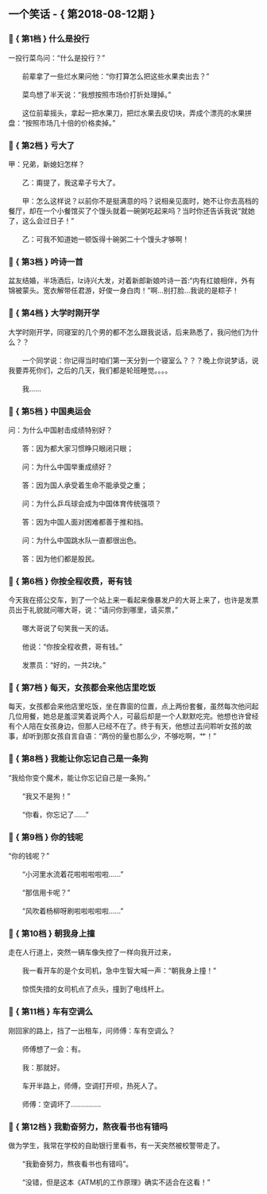 ## 一个笑话 - { 第2018-08-12期 }
</hr>

### :jack_o_lantern: { 第1档 } 什么是投行
一投行菜鸟问：“什么是投行？”<br/><br/>　　前辈拿了一些烂水果问他：“你打算怎么把这些水果卖出去？”<br/><br/>　　菜鸟想了半天说：“我想按照市场价打折处理掉。”<br/><br/>　　这位前辈摇头，拿起一把水果刀，把烂水果去皮切块，弄成个漂亮的水果拼盘：“按照市场几十倍的价格卖掉。”


### :jack_o_lantern: { 第2档 } 亏大了
甲：兄弟，新媳妇怎样？<br/><br/>　　乙：甭提了，我这辈子亏大了。<br/><br/>　　甲：怎么这样说？以前你不是挺满意的吗？说相亲见面时，她不让你去高档的餐厅，却在一个小餐馆买了个馒头就着一碗粥吃起来吗？当时你还告诉我说“就她了，这么会过日子！”<br/><br/>　　乙：可我不知道她一顿饭得十碗粥二十个馒头才够啊！


### :jack_o_lantern: { 第3档 } 吟诗一首
盆友结婚，半场酒后，lz诗兴大发，对着新郎新娘吟诗一首:“内有红娘相伴，外有锦被蒙头。宽衣解带任君游，好俊一身白肉！”啊…别打脸…我说的是粽子！


### :jack_o_lantern: { 第4档 } 大学时刚开学
大学时刚开学，同寝室的几个男的都不怎么跟我说话，后来熟悉了，我问他们为什么？？<br/><br/>　　一个同学说：你记得当时咱们第一天分到一个寝室么？？？晚上你说梦话，说我要弄死你们，之后的几天，我们都是轮班睡觉。。。。<br/><br/>　　我……


### :jack_o_lantern: { 第5档 } 中国奥运会
问：为什么中国射击成绩特别好？<br/><br/>　　答：因为都大家习惯睁只眼闭只眼；<br/><br/>　　问：为什么中国举重成绩好？<br/><br/>　　答：因为国人承受着生命不能承受之重；<br/><br/>　　问：为什么乒乓球会成为中国体育传统强项？<br/><br/>　　答：因为中国人面对困难都善于推和挡。<br/><br/>　　问：为什么中国跳水队一直都很出色。<br/><br/>　　答：因为他们都是股民。


### :jack_o_lantern: { 第6档 } 你按全程收费，哥有钱
今天我在搭公交车，到了一个站上来一看起来像暴发户的大哥上来了，也许是发票员出于礼貌就问哪大哥，说：“请问你到哪里，请买票，”<br/><br/>　　哪大哥说了句笑我一天的话。<br/><br/>　　他说：“你按全程收费，哥有钱。”<br/><br/>　　发票员：“好的，一共2块。”


### :jack_o_lantern: { 第7档 } 每天，女孩都会来他店里吃饭
每天，女孩都会来他店里吃饭，坐在靠窗的位置，点上两份套餐，虽然每次他问起几位用餐，她总是羞涩笑着说两个人，可最后却是一个人默默吃完。他想也许曾经有个人陪在女孩身边，但那人已经不在了。终于有天，他想过去问聆听女孩的故事，却听到那女孩自言自语：“两份的量也那么少，不够吃啊，艹！”


### :jack_o_lantern: { 第8档 } 我能让你忘记自己是一条狗
“我给你变个魔术，能让你忘记自己是一条狗。”<br/><br/>　　“我又不是狗！”<br/><br/>　　“你看，你忘记了……”


### :jack_o_lantern: { 第9档 } 你的钱呢
“你的钱呢？”<br/><br/>　　“小河里水流着花啦啦啦啦啦……”<br/><br/>　　“那信用卡呢？”<br/><br/>　　“风吹着杨柳呀刷啦啦啦啦啦……”


### :jack_o_lantern: { 第10档 } 朝我身上撞
走在人行道上，突然一辆车像失控了一样向我开过来，<br/><br/>　　我一看开车的是个女司机，急中生智大喊一声：“朝我身上撞！”<br/><br/>　　惊慌失措的女司机点了点头，撞到了电线杆上。


### :jack_o_lantern: { 第11档 } 车有空调么
刚回家的路上，挡了一出租车，问师傅：车有空调么？<br/><br/>　　师傅想了一会：有。<br/><br/>　　我：那就好。<br/><br/>　　车开半路上，师傅，空调打开呗，热死人了。<br/><br/>　　师傅：空调坏了……………


### :jack_o_lantern: { 第12档 } 我勤奋努力，熬夜看书也有错吗
做为学生，我常在学校的自助银行里看书，有一天突然被校警带走了。<br/><br/>　　“我勤奋努力，熬夜看书也有错吗”。<br/><br/>　　“没错，但是这本《ATM机的工作原理》确实不适合在这看！”


